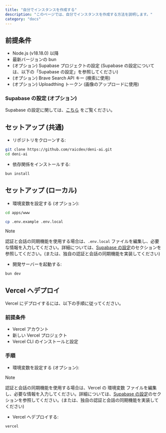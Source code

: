 ```yaml
---
title: "自分でインスタンスを作成する"
description: "このページでは、自分でインスタンスを作成する方法を説明します。"
category: "docs"
---
```


## 前提条件

- Node.js (v18.18.0) 以降
- 最新バージョンの bun
- (オプション) Supabase プロジェクトの設定 (Supabase の設定については、以下の「Supabase の設定」を参照してください)
- (オプション) Brave Search API キー (検索に使用)
- (オプション) Uploadthing トークン (画像のアップロードに使用)

### Supabase の設定 (オプション)

Supabase の設定に関しては、[こちら](/ja/setup-guide/setup-supabase.html) をご覧ください。

## セットアップ (共通)

- リポジトリをクローンする:

```bash
git clone https://github.com/raicdev/deni-ai.git
cd deni-ai
```

- 依存関係をインストールする:

```bash
bun install
```

## セットアップ (ローカル)

- 環境変数を設定する (オプション):

```bash
cd apps/www

cp .env.example .env.local
```

> [!NOTE]
> 認証と会話の同期機能を使用する場合は、`.env.local` ファイルを編集し、必要な情報を入力してください。詳細については、[Supabase の設定](#Supabase-の設定-オプション)のセクションを参照してください。(または、独自の認証と会話の同期機能を実装してください)

- 開発サーバーを起動する:

```bash
bun dev
```

## Vercel へデプロイ

Vercel にデプロイするには、以下の手順に従ってください。

### 前提条件

- Vercel アカウント
- 新しい Vercel プロジェクト
- Vercel CLI のインストールと設定

### 手順

- 環境変数を設定する (オプション):

> [!NOTE]
> 認証と会話の同期機能を使用する場合は、Vercel の 環境変数 ファイルを編集し、必要な情報を入力してください。詳細については、[Supabase の設定](#Supabase-の設定-オプション)のセクションを参照してください。(または、独自の認証と会話の同期機能を実装してください)

- Vercel へデプロイする:

```bash
vercel
```
